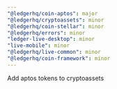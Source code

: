 ```yaml
---
"@ledgerhq/coin-aptos": major
"@ledgerhq/cryptoassets": minor
"@ledgerhq/coin-stellar": minor
"@ledgerhq/errors": minor
"ledger-live-desktop": minor
"live-mobile": minor
"@ledgerhq/live-common": minor
"@ledgerhq/coin-framework": minor
---
```


Add aptos tokens to cryptoassets
